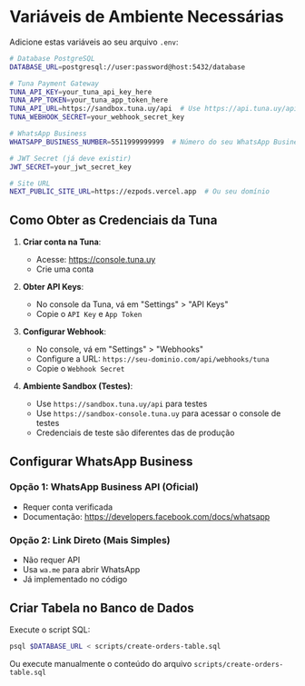 # Variáveis de Ambiente Necessárias

Adicione estas variáveis ao seu arquivo `.env`:

```bash
# Database PostgreSQL
DATABASE_URL=postgresql://user:password@host:5432/database

# Tuna Payment Gateway
TUNA_API_KEY=your_tuna_api_key_here
TUNA_APP_TOKEN=your_tuna_app_token_here
TUNA_API_URL=https://sandbox.tuna.uy/api  # Use https://api.tuna.uy/api em produção
TUNA_WEBHOOK_SECRET=your_webhook_secret_key

# WhatsApp Business
WHATSAPP_BUSINESS_NUMBER=5511999999999  # Número do seu WhatsApp Business

# JWT Secret (já deve existir)
JWT_SECRET=your_jwt_secret_key

# Site URL
NEXT_PUBLIC_SITE_URL=https://ezpods.vercel.app  # Ou seu domínio
```

## Como Obter as Credenciais da Tuna

1. **Criar conta na Tuna**:
   - Acesse: https://console.tuna.uy
   - Crie uma conta

2. **Obter API Keys**:
   - No console da Tuna, vá em "Settings" > "API Keys"
   - Copie o `API Key` e `App Token`

3. **Configurar Webhook**:
   - No console, vá em "Settings" > "Webhooks"
   - Configure a URL: `https://seu-dominio.com/api/webhooks/tuna`
   - Copie o `Webhook Secret`

4. **Ambiente Sandbox (Testes)**:
   - Use `https://sandbox.tuna.uy/api` para testes
   - Use `https://sandbox-console.tuna.uy` para acessar o console de testes
   - Credenciais de teste são diferentes das de produção

## Configurar WhatsApp Business

### Opção 1: WhatsApp Business API (Oficial)
- Requer conta verificada
- Documentação: https://developers.facebook.com/docs/whatsapp

### Opção 2: Link Direto (Mais Simples)
- Não requer API
- Usa `wa.me` para abrir WhatsApp
- Já implementado no código

## Criar Tabela no Banco de Dados

Execute o script SQL:

```bash
psql $DATABASE_URL < scripts/create-orders-table.sql
```

Ou execute manualmente o conteúdo do arquivo `scripts/create-orders-table.sql`
